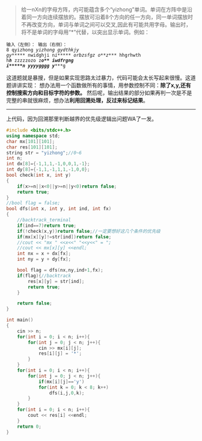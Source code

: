 > 给一nXn的字母方阵，内可能蕴含多个“yizhong”单词。单词在方阵中是沿着同一方向连续摆放的。摆放可沿着8个方向的任一方向，同一单词摆放时不再改变方向，单词与单词之间可以交叉,因此有可能共用字母。输出时，将不是单词的字母用“*”代替，以突出显示单词。例如：

<code class="language-cpp hljs">输入（左侧）：                 输出（右侧）：
    <span class="hljs-number">8</span> 
    qyizhong              *yizhong
    gydthkjy              gy******
    nwidghji              n*i*****
    orbzsfgz              o**z****
    hhgrhwth              h***h***
    zzzzzozo              z****o**
    iwdfrgng              i*****n*
    yyyygggg              y******g</code>
	

这道题就是暴搜，但是如果实现思路太过暴力，代码可能会太长写起来很慢。这道题讲讲实现：
想办法用一个函数做所有的事情，用参数控制不同：**除了x,y,还有控制搜索方向和目标字符的参数。**
然后呢，输出结果的部分如果再判一次是不是完整的串就很麻烦，想办法**利用回溯处理，反过来标记结果**。

***
上代码，因为回溯那里判断越界的优先级逻辑出问题WA了一发。

```cpp
#include <bits/stdc++.h>
using namespace std;
char mx[101][101];
char res[101][101];
string str = "yizhong";//0~6
int n;
int dx[8]={-1,1,1,-1,0,0,1,-1};
int dy[8]={-1,1,-1,1,1,-1,0,0};
bool check(int x, int y)
{
    if(x>=n||x<0||y>=n||y<0)return false;
    return true;
}
//bool flag = false;
bool dfs(int x, int y, int ind, int fx)
{
    //backtrack_terminal
    if(ind==7)return true;
    if(!check(x,y))return false;//一定要想好这几个条件的优先级
    if(mx[x][y]!=str[ind])return false;
    //cout << "mx " <<x<<" "<<y<<" = ";
    //cout << mx[x][y] <<endl;
    int nx = x + dx[fx];
    int ny = y + dy[fx];

    bool flag = dfs(nx,ny,ind+1,fx);
    if(flag){//backtrack
        res[x][y] = str[ind];
        return true;
    }

    return false;
}

int main()
{
    cin >> n;
    for(int i = 0; i < n; i++){
        for(int j = 0; j < n; j++){
            cin >> mx[i][j];
            res[i][j] = '*';
        }
    }
    for(int i = 0; i < n; i++){
        for(int j = 0; j < n; j++){
            if(mx[i][j]=='y')
            for(int k = 0; k < 8; k++)
                dfs(i,j,0,k);
        }
    }
    for(int i = 0; i < n; i++){
        cout << res[i] <<endl;
    }
    return 0;
}
```